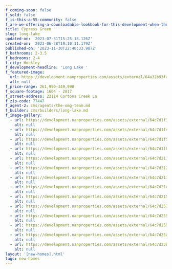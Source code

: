 ```yaml
---
f_coming-soon: false
f_sold: false
f_is-this-a-55-community: false
f_are-we-offering-a-downloadable-lookbook-for-this-development-when-they-submit-their-contact-info: false
title: Cypress Green
slug: long-lake
updated-on: '2023-07-31T15:25:18.126Z'
created-on: '2023-06-28T19:10:11.179Z'
published-on: '2023-11-30T22:40:33.987Z'
f_bathrooms: 2-3.5
f_bedrooms: 2-4
f_city: Hockley
f_development-headline: 'Long Lake '
f_featured-image:
  url: https://development.nanproperties.com/assets/external/64a32b93fa16f8c5677f911d_1-print-dsc07826-edit201201.jpg
  alt: null
f_price-range: 261,990-349,990
f_square-footage: 1604 - 2817
f_street-address: 22114 Cortona Creek Ln
f_zip-code: 77447
f_agent-2: cms/agents/the-omg-team.md
f_builder: cms/builders/long-lake.md
f_image-gallery:
  - url: https://development.nanproperties.com/assets/external/64c7d1f3b50442efc895d9e9_1-web-or-mls-dsc07775-edit.jpg
    alt: null
  - url: https://development.nanproperties.com/assets/external/64c7d1f40addfa8a602119f0_2-web-or-mls-dsc07790-edit.jpg
    alt: null
  - url: https://development.nanproperties.com/assets/external/64c7d1f562ecfb804af5e114_3-web-or-mls-dsc06421.jpg
    alt: null
  - url: https://development.nanproperties.com/assets/external/64c7d1f6b7579ecc3150ff6b_6-web-or-mls-dsc06456_vs.jpg
    alt: null
  - url: https://development.nanproperties.com/assets/external/64c7d2114b977a980db08aa3_7-web-or-mls-dsc06476.jpg
    alt: null
  - url: https://development.nanproperties.com/assets/external/64c7d212f43658979c57c869_9-web-or-mls-dsc06496.jpg
    alt: null
  - url: https://development.nanproperties.com/assets/external/64c7d213b50442efc895e01e_13-web-or-mls-dsc06541.jpg
    alt: null
  - url: https://development.nanproperties.com/assets/external/64c7d214f453801f6fd0d3ce_15-web-or-mls-dsc06561_vs.jpg
    alt: null
  - url: https://development.nanproperties.com/assets/external/64c7d215152433319db391f9_16-web-or-mls-dsc06571.jpg
    alt: null
  - url: https://development.nanproperties.com/assets/external/64c7d257be4337be863ba3b5_22-web-or-mls-dsc06631_vs.jpg
    alt: null
  - url: https://development.nanproperties.com/assets/external/64c7d259ac4d775c77cb53a6_24-web-or-mls-dsc06726.jpg
    alt: null
  - url: https://development.nanproperties.com/assets/external/64c7d259268c16562f9bcb96_27-web-or-mls-dsc06706.jpg
    alt: null
  - url: https://development.nanproperties.com/assets/external/64c7d25a4e0728b359d2ba3c_28-web-or-mls-dsc06741.jpg
    alt: null
  - url: https://development.nanproperties.com/assets/external/64c7d25b268c16562f9bcd94_37-web-or-mls-dsc06836.jpg
    alt: null
layout: '[new-homes].html'
tags: new-homes
---
```



